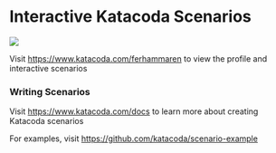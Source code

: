 # Interactive Katacoda Scenarios

[![](http://shields.katacoda.com/katacoda/ferhammaren/count.svg)](https://www.katacoda.com/ferhammaren "Get your profile on Katacoda.com")

Visit https://www.katacoda.com/ferhammaren to view the profile and interactive scenarios

### Writing Scenarios
Visit https://www.katacoda.com/docs to learn more about creating Katacoda scenarios

For examples, visit https://github.com/katacoda/scenario-example
